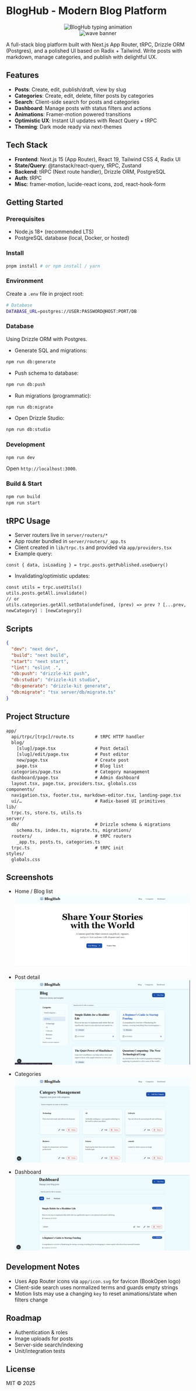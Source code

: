 # BlogHub - Modern Blog Platform

<p align="center">
  <img src="https://readme-typing-svg.demolab.com?font=Fira+Code&weight=600&size=24&duration=2500&pause=800&color=22C55E&center=true&vCenter=true&width=600&lines=BlogHub;Modern+Blog+Platform;Next.js+%7C+tRPC+%7C+Drizzle+ORM+%7C+Tailwind" alt="BlogHub typing animation" />
  <br/>
  <img src="https://capsule-render.vercel.app/api?type=waving&color=0:22c55e,100:3b82f6&height=120&section=header&text=&fontSize=0" alt="wave banner" />
</p>

A full-stack blog platform built with Next.js App Router, tRPC, Drizzle ORM (Postgres), and a polished UI based on Radix + Tailwind. Write posts with markdown, manage categories, and publish with delightful UX.

## Features
- **Posts**: Create, edit, publish/draft, view by slug
- **Categories**: Create, edit, delete, filter posts by categories
- **Search**: Client-side search for posts and categories
- **Dashboard**: Manage posts with status filters and actions
- **Animations**: Framer-motion powered transitions
- **Optimistic UX**: Instant UI updates with React Query + tRPC
- **Theming**: Dark mode ready via next-themes

## Tech Stack
- **Frontend**: Next.js 15 (App Router), React 19, Tailwind CSS 4, Radix UI
- **State/Query**: @tanstack/react-query, tRPC, Zustand
- **Backend**: tRPC (Next route handler), Drizzle ORM, PostgreSQL
- **Auth**: tRPC
- **Misc**: framer-motion, lucide-react icons, zod, react-hook-form

## Getting Started

### Prerequisites
- Node.js 18+ (recommended LTS)
- PostgreSQL database (local, Docker, or hosted)

### Install
```bash
pnpm install # or npm install / yarn
```

### Environment
Create a `.env` file in project root:
```bash
# Database
DATABASE_URL=postgres://USER:PASSWORD@HOST:PORT/DB

```

### Database
Using Drizzle ORM with Postgres.
- Generate SQL and migrations:
```bash
npm run db:generate
```
- Push schema to database:
```bash
npm run db:push
```
- Run migrations (programmatic):
```bash
npm run db:migrate
```
- Open Drizzle Studio:
```bash
npm run db:studio
```

### Development
```bash
npm run dev
```
Open `http://localhost:3000`.

### Build & Start
```bash
npm run build
npm run start
```

## tRPC Usage
- Server routers live in `server/routers/*`
- App router bundled in `server/routers/_app.ts`
- Client created in `lib/trpc.ts` and provided via `app/providers.tsx`
- Example query:
```tsx
const { data, isLoading } = trpc.posts.getPublished.useQuery()
```
- Invalidating/optimistic updates:
```tsx
const utils = trpc.useUtils()
utils.posts.getAll.invalidate()
// or
utils.categories.getAll.setData(undefined, (prev) => prev ? [...prev, newCategory] : [newCategory])
```

## Scripts
```json
{
  "dev": "next dev",
  "build": "next build",
  "start": "next start",
  "lint": "eslint .",
  "db:push": "drizzle-kit push",
  "db:studio": "drizzle-kit studio",
  "db:generate": "drizzle-kit generate",
  "db:migrate": "tsx server/db/migrate.ts"
}
```

## Project Structure
```text
app/
  api/trpc/[trpc]/route.ts        # tRPC HTTP handler
  blog/
    [slug]/page.tsx               # Post detail
    [slug]/edit/page.tsx          # Post editor
    new/page.tsx                  # Create post
    page.tsx                      # Blog list
  categories/page.tsx             # Category management
  dashboard/page.tsx              # Admin dashboard
  layout.tsx, page.tsx, providers.tsx, globals.css
components/
  navigation.tsx, footer.tsx, markdown-editor.tsx, landing-page.tsx
  ui/…                            # Radix-based UI primitives
lib/
  trpc.ts, store.ts, utils.ts
server/
  db/                             # Drizzle schema & migrations
    schema.ts, index.ts, migrate.ts, migrations/
  routers/                        # tRPC routers
    _app.ts, posts.ts, categories.ts
  trpc.ts                         # tRPC init
styles/
  globals.css
```

## Screenshots
- Home / Blog list
![Home](/public/screenshots/home.png)

- Post detail
![Post](/public/screenshots/post.png)

- Categories
![Categories](/public/screenshots/categories.png)

- Dashboard
![Dashboard](/public/screenshots/dashboard.png)



## Development Notes
- Uses App Router icons via `app/icon.svg` for favicon (BookOpen logo)
- Client-side search uses normalized terms and guards empty strings
- Motion lists may use a changing `key` to reset animations/state when filters change

## Roadmap
- Authentication & roles
- Image uploads for posts
- Server-side search/indexing
- Unit/integration tests

## License
MIT © 2025
